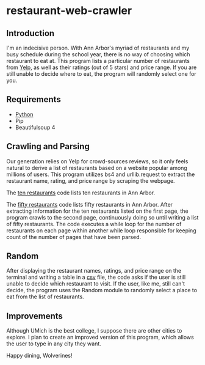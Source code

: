 # restaurant-web-crawler

## Introduction
I'm an indecisive person. With Ann Arbor's myriad of restaurants and my busy schedule during the school year, there is no way of choosing which restaurant to eat at. This program lists a particular number of restaurants from [Yelp](https://www.yelp.com), as well as their ratings (out of 5 stars) and price range. If you are still unable to decide where to eat, the program will randomly select one for you.

## Requirements
- [Python](https://www.python.org/downloads/)
- Pip
- Beautifulsoup 4

## Crawling and Parsing
Our generation relies on Yelp for crowd-sources reviews, so it only feels natural to derive a list of restaurants based on a website popular among millions of users. This program utilizes bs4 and urllib.request to extract the restaurant name, rating, and price range by scraping the webpage.

The [ten restaurants](https://github.com/megansu13/restaurant-web-crawler/blob/main/ten-restaurants.py) code lists ten restaurants in Ann Arbor.

The [fifty restaurants](https://github.com/megansu13/restaurant-web-crawler/blob/main/fifty-restaurants.py) code lists fifty restaurants in Ann Arbor. After extracting information for the ten restaurants listed on the first page, the program crawls to the second page, continuously doing so until writing a list of fifty restaurants. The code executes a while loop for the number of restaurants on each page within another while loop responsible for keeping count of the number of pages that have been parsed.

## Random
After displaying the restaurant names, ratings, and price range on the terminal and writing a table in a [csv](https://github.com/megansu13/restaurant-web-crawler/blob/main/fifty-restaurants.py) file, the code asks if the user is still unable to decide which restaurant to visit. If the user, like me, still can't decide, the program uses the Random module to randomly select a place to eat from the list of restaurants.

## Improvements
Although UMich is the best college, I suppose there are other cities to explore. I plan to create an improved version of this program, which allows the user to type in any city they want.

Happy dining, Wolverines!

